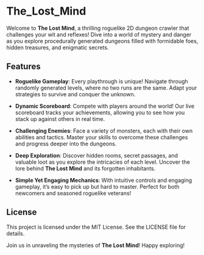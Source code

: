 # The_Lost_Mind

Welcome to **The Lost Mind**, a thrilling roguelike 2D dungeon crawler that challenges your wit and reflexes! Dive into a world of mystery and danger as you explore procedurally generated dungeons filled with formidable foes, hidden treasures, and enigmatic secrets.

## Features

- **Roguelike Gameplay**: Every playthrough is unique! Navigate through randomly generated levels, where no two runs are the same. Adapt your strategies to survive and conquer the unknown.
  
- **Dynamic Scoreboard**: Compete with players around the world! Our live scoreboard tracks your achievements, allowing you to see how you stack up against others in real time.

- **Challenging Enemies**: Face a variety of monsters, each with their own abilities and tactics. Master your skills to overcome these challenges and progress deeper into the dungeons.

- **Deep Exploration**: Discover hidden rooms, secret passages, and valuable loot as you explore the intricacies of each level. Uncover the lore behind **The Lost Mind** and its forgotten inhabitants.

- **Simple Yet Engaging Mechanics**: With intuitive controls and engaging gameplay, it’s easy to pick up but hard to master. Perfect for both newcomers and seasoned roguelike veterans!

## License

This project is licensed under the MIT License. See the LICENSE file for details.

Join us in unraveling the mysteries of **The Lost Mind**! Happy exploring!
